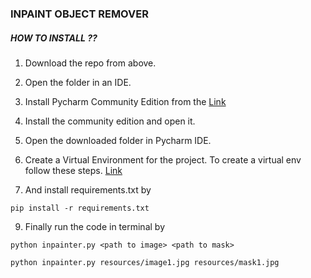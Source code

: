 ### INPAINT OBJECT REMOVER

##### HOW TO INSTALL ??

1. Download the repo from above.

2. Open the folder in an IDE.


3. Install Pycharm Community Edition from the <a href="https://www.jetbrains.com/pycharm/download/#section=windows">Link</a>

4. Install the community edition and open it.

5. Open the downloaded folder in Pycharm IDE.

6. Create a Virtual Environment for the project. To create a virtual env follow these steps. 
<a href="https://www.jetbrains.com/help/pycharm/opening-your-project-for-the-first-time.html">Link</a>

7. And install requirements.txt by 

```
pip install -r requirements.txt
```
 


9. Finally run the code in terminal by 

```
python inpainter.py <path to image> <path to mask>
```

```
python inpainter.py resources/image1.jpg resources/mask1.jpg
```



